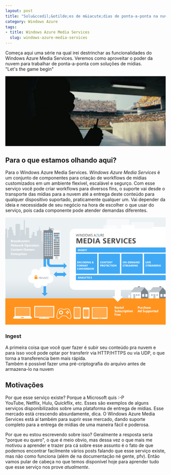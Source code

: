 ```yaml
--- 
layout: post
title: "Solu&ccedil;&otilde;es de m&iacute;dias de ponta-a-ponta na nuvem com o Windows Azure Media Services"
category: Windows Azure
tags: 
- title: Windows Azure Media Services
  slug: windows-azure-media-services
---
```


Começa aqui uma série na qual irei destrinchar as funcionalidades do Windows Azure Media Services. Veremos como aproveitar o poder da nuvem para trabalhar de ponta-a-ponta com soluções de mídias.  
"Let's the game begin"

<img src="/posts_images/22-01-bane.jpg" class="post_img" />   

## Para o que estamos olhando aqui?

Para o Windows Azure Media Services.
*Windows Azure Media Services* é um conjunto de componentes para criação de workflows de mídias customizados em um ambiente flexível, escalável e segurço. Com esse serviço você pode criar workflows para diversos fins, o suporte vai desde o transporte das mídias para a nuvem até a entrega deste conteúdo para qualquer disposítivo suportado, praticamente qualquer um. 
Vai depender da ideia e necessidade de seu negócio na hora de escolher o que usar do serviço, pois cada componente pode atender demandas diferentes.

<img src="/posts_images/22-01-media-services.png" class="post_img" />   

### Ingest  

A primeira coisa que você quer fazer é subir seu conteúdo pra nuvem e para isso você pode optar por transferir via HTTP/HTTPS ou via UDP, o que torna a transferencia bem mais rápida.  
Também é possível fazer uma pré-criptografia do arquivo antes de armazena-lo na nuvem




## Motivações

Por que esse serviço existe? Porque a Microsoft quis :-P  
YouTube, Netflix, Hulu, Quickflix, etc. Esses são exemplos de alguns serviços disponibilizados sobre uma plataforma de entrega de mídias. Esse mercado está crescendo absurdamente, dica. O Windows Azure Media Services está aí também para suprir esse mercado, dando suporte completo para a entrega de mídias de uma maneira fácil e poderosa.

Por que eu estou escrevendo sobre isso? Geralmente a resposta seria "porque eu quero", o que é meio obvio, mas dessa vez o que mais me motivou a aprender e trazer pra cá sobre esse assunto é o fato de que podemos encontrar facilmente vários posts falando que esse serviço existe, mas não como funciona (além de na documentação né gente, pfv). Então vamos pular de cabeça no que temos disponível hoje para aprender tudo que esse serviço nos prove *atualmente*.